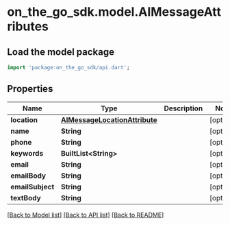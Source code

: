 # on_the_go_sdk.model.AIMessageAttributes

## Load the model package
```dart
import 'package:on_the_go_sdk/api.dart';
```

## Properties
Name | Type | Description | Notes
------------ | ------------- | ------------- | -------------
**location** | [**AIMessageLocationAttribute**](AIMessageLocationAttribute.md) |  | [optional] 
**name** | **String** |  | [optional] 
**phone** | **String** |  | [optional] 
**keywords** | **BuiltList&lt;String&gt;** |  | [optional] 
**email** | **String** |  | [optional] 
**emailBody** | **String** |  | [optional] 
**emailSubject** | **String** |  | [optional] 
**textBody** | **String** |  | [optional] 

[[Back to Model list]](../README.md#documentation-for-models) [[Back to API list]](../README.md#documentation-for-api-endpoints) [[Back to README]](../README.md)


